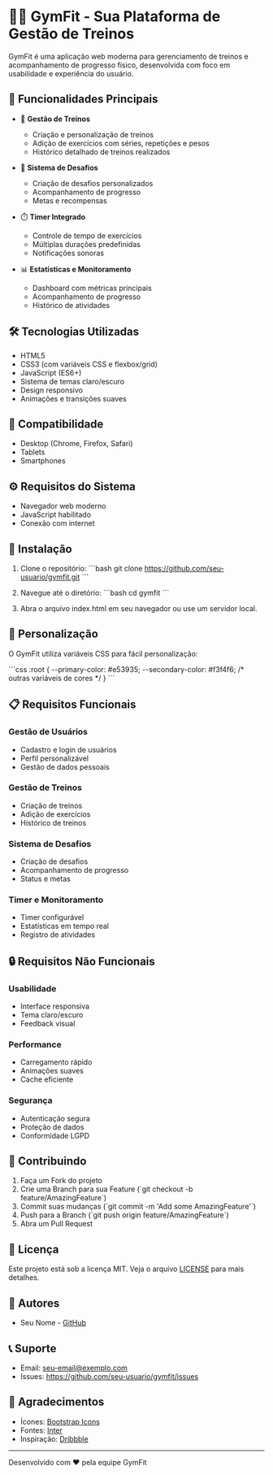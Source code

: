 # 🏋️‍♂️ GymFit - Sua Plataforma de Gestão de Treinos

GymFit é uma aplicação web moderna para gerenciamento de treinos e acompanhamento de progresso físico, desenvolvida com foco em usabilidade e experiência do usuário.

## 🚀 Funcionalidades Principais

- 📝 **Gestão de Treinos**
  - Criação e personalização de treinos
  - Adição de exercícios com séries, repetições e pesos
  - Histórico detalhado de treinos realizados

- 🎯 **Sistema de Desafios**
  - Criação de desafios personalizados
  - Acompanhamento de progresso
  - Metas e recompensas

- ⏱️ **Timer Integrado**
  - Controle de tempo de exercícios
  - Múltiplas durações predefinidas
  - Notificações sonoras

- 📊 **Estatísticas e Monitoramento**
  - Dashboard com métricas principais
  - Acompanhamento de progresso
  - Histórico de atividades

## 🛠️ Tecnologias Utilizadas

- HTML5
- CSS3 (com variáveis CSS e flexbox/grid)
- JavaScript (ES6+)
- Sistema de temas claro/escuro
- Design responsivo
- Animações e transições suaves

## 📱 Compatibilidade

- Desktop (Chrome, Firefox, Safari)
- Tablets
- Smartphones

## ⚙️ Requisitos do Sistema

- Navegador web moderno
- JavaScript habilitado
- Conexão com internet

## 🔧 Instalação

1. Clone o repositório:
\`\`\`bash
git clone https://github.com/seu-usuario/gymfit.git
\`\`\`

2. Navegue até o diretório:
\`\`\`bash
cd gymfit
\`\`\`

3. Abra o arquivo index.html em seu navegador ou use um servidor local.

## 🎨 Personalização

O GymFit utiliza variáveis CSS para fácil personalização:

\`\`\`css
:root {
    --primary-color: #e53935;
    --secondary-color: #f3f4f6;
    /* outras variáveis de cores */
}
\`\`\`

## 📋 Requisitos Funcionais

### Gestão de Usuários
- Cadastro e login de usuários
- Perfil personalizável
- Gestão de dados pessoais

### Gestão de Treinos
- Criação de treinos
- Adição de exercícios
- Histórico de treinos

### Sistema de Desafios
- Criação de desafios
- Acompanhamento de progresso
- Status e metas

### Timer e Monitoramento
- Timer configurável
- Estatísticas em tempo real
- Registro de atividades

## 🔒 Requisitos Não Funcionais

### Usabilidade
- Interface responsiva
- Tema claro/escuro
- Feedback visual

### Performance
- Carregamento rápido
- Animações suaves
- Cache eficiente

### Segurança
- Autenticação segura
- Proteção de dados
- Conformidade LGPD

## 🤝 Contribuindo

1. Faça um Fork do projeto
2. Crie uma Branch para sua Feature (\`git checkout -b feature/AmazingFeature\`)
3. Commit suas mudanças (\`git commit -m 'Add some AmazingFeature'\`)
4. Push para a Branch (\`git push origin feature/AmazingFeature\`)
5. Abra um Pull Request

## 📄 Licença

Este projeto está sob a licença MIT. Veja o arquivo [LICENSE](LICENSE) para mais detalhes.

## 👥 Autores

- Seu Nome - [GitHub](https://github.com/seu-usuario)

## 📞 Suporte

- Email: seu-email@exemplo.com
- Issues: https://github.com/seu-usuario/gymfit/issues

## 🙏 Agradecimentos

- Ícones: [Bootstrap Icons](https://icons.getbootstrap.com/)
- Fontes: [Inter](https://fonts.google.com/specimen/Inter)
- Inspiração: [Dribbble](https://dribbble.com)

---
Desenvolvido com ❤️ pela equipe GymFit 